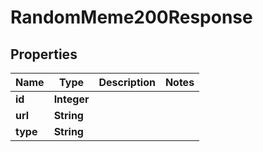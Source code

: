 

# RandomMeme200Response



## Properties

| Name | Type | Description | Notes |
|------------ | ------------- | ------------- | -------------|
|**id** | **Integer** |  |  |
|**url** | **String** |  |  |
|**type** | **String** |  |  |



